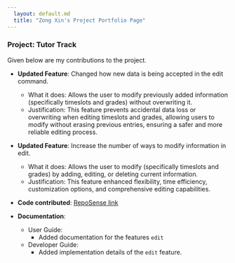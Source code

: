 ```yaml
---
  layout: default.md
  title: "Zong Xin's Project Portfolio Page"
---
```


### Project: Tutor Track


Given below are my contributions to the project.

* **Updated Feature**: Changed how new data is being accepted in the edit command.
    * What it does: Allows the user to modify previously added information (specifically timeslots and grades) without overwriting it.
    * Justification: This feature prevents accidental data loss or overwriting when editing timeslots and grades, allowing users to modify without erasing previous entries, ensuring a safer and more reliable editing process.

* **Updated Feature**: Increase the number of ways to modify information in edit.
    * What it does: Allows the user to modify (specifically timeslots and grades) by adding, editing, or deleting current information.
    * Justification: This feature enhanced flexibility, time efficiency, customization options, and comprehensive editing capabilities.


* **Code contributed**: [RepoSense link](https://nus-cs2103-ay2324s2.github.io/tp-dashboard/?search=&sort=groupTitle&sortWithin=title&timeframe=commit&mergegroup=&groupSelect=groupByRepos&breakdown=true&checkedFileTypes=docs~functional-code~test-code~other&since=2024-02-23&tabOpen=true&tabType=authorship&tabAuthor=yap-zong-xin&tabRepo=AY2324S2-CS2103-F08-4%2Ftp%5Bmaster%5D&authorshipIsMergeGroup=false&authorshipFileTypes=docs~functional-code~test-code&authorshipIsBinaryFileTypeChecked=false&authorshipIsIgnoredFilesChecked=false)



* **Documentation**:
    * User Guide:
        * Added documentation for the features `edit`
    * Developer Guide:
        * Added implementation details of the `edit` feature.


